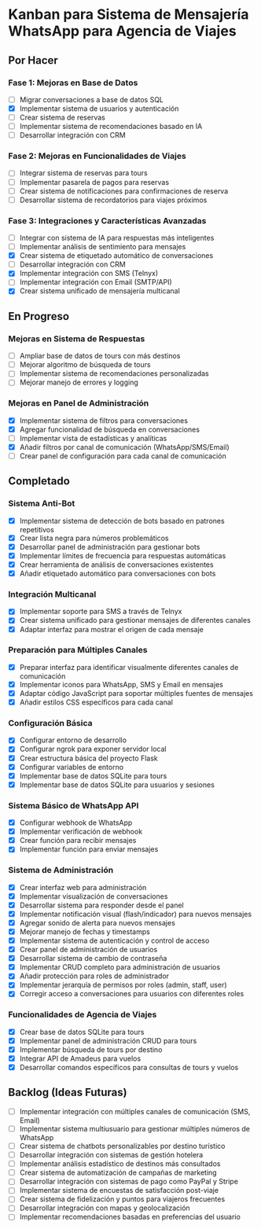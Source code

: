 # Kanban para Sistema de Mensajería WhatsApp para Agencia de Viajes

## Por Hacer

### Fase 1: Mejoras en Base de Datos
- [ ] Migrar conversaciones a base de datos SQL
- [x] Implementar sistema de usuarios y autenticación
- [ ] Crear sistema de reservas
- [ ] Implementar sistema de recomendaciones basado en IA
- [ ] Desarrollar integración con CRM

### Fase 2: Mejoras en Funcionalidades de Viajes
- [ ] Integrar sistema de reservas para tours
- [ ] Implementar pasarela de pagos para reservas
- [ ] Crear sistema de notificaciones para confirmaciones de reserva
- [ ] Desarrollar sistema de recordatorios para viajes próximos

### Fase 3: Integraciones y Características Avanzadas
- [ ] Integrar con sistema de IA para respuestas más inteligentes
- [ ] Implementar análisis de sentimiento para mensajes
- [x] Crear sistema de etiquetado automático de conversaciones
- [ ] Desarrollar integración con CRM
- [x] Implementar integración con SMS (Telnyx)
- [ ] Implementar integración con Email (SMTP/API)
- [x] Crear sistema unificado de mensajería multicanal

## En Progreso

### Mejoras en Sistema de Respuestas
- [ ] Ampliar base de datos de tours con más destinos
- [ ] Mejorar algoritmo de búsqueda de tours
- [ ] Implementar sistema de recomendaciones personalizadas
- [ ] Mejorar manejo de errores y logging

### Mejoras en Panel de Administración
- [x] Implementar sistema de filtros para conversaciones
- [x] Agregar funcionalidad de búsqueda en conversaciones
- [ ] Implementar vista de estadísticas y analíticas
- [x] Añadir filtros por canal de comunicación (WhatsApp/SMS/Email)
- [ ] Crear panel de configuración para cada canal de comunicación

## Completado

### Sistema Anti-Bot
- [x] Implementar sistema de detección de bots basado en patrones repetitivos
- [x] Crear lista negra para números problemáticos
- [x] Desarrollar panel de administración para gestionar bots
- [x] Implementar límites de frecuencia para respuestas automáticas
- [x] Crear herramienta de análisis de conversaciones existentes
- [x] Añadir etiquetado automático para conversaciones con bots

### Integración Multicanal
- [x] Implementar soporte para SMS a través de Telnyx
- [x] Crear sistema unificado para gestionar mensajes de diferentes canales
- [x] Adaptar interfaz para mostrar el origen de cada mensaje

### Preparación para Múltiples Canales
- [x] Preparar interfaz para identificar visualmente diferentes canales de comunicación
- [x] Implementar iconos para WhatsApp, SMS y Email en mensajes
- [x] Adaptar código JavaScript para soportar múltiples fuentes de mensajes
- [x] Añadir estilos CSS específicos para cada canal

### Configuración Básica
- [x] Configurar entorno de desarrollo
- [x] Configurar ngrok para exponer servidor local
- [x] Crear estructura básica del proyecto Flask
- [x] Configurar variables de entorno
- [x] Implementar base de datos SQLite para tours
- [x] Implementar base de datos SQLite para usuarios y sesiones

### Sistema Básico de WhatsApp API
- [x] Configurar webhook de WhatsApp
- [x] Implementar verificación de webhook
- [x] Crear función para recibir mensajes
- [x] Implementar función para enviar mensajes

### Sistema de Administración
- [x] Crear interfaz web para administración
- [x] Implementar visualización de conversaciones
- [x] Desarrollar sistema para responder desde el panel
- [x] Implementar notificación visual (flash/indicador) para nuevos mensajes
- [x] Agregar sonido de alerta para nuevos mensajes
- [x] Mejorar manejo de fechas y timestamps
- [x] Implementar sistema de autenticación y control de acceso
- [x] Crear panel de administración de usuarios
- [x] Desarrollar sistema de cambio de contraseña
- [x] Implementar CRUD completo para administración de usuarios
- [x] Añadir protección para roles de administrador
- [x] Implementar jerarquía de permisos por roles (admin, staff, user)
- [x] Corregir acceso a conversaciones para usuarios con diferentes roles

### Funcionalidades de Agencia de Viajes
- [x] Crear base de datos SQLite para tours
- [x] Implementar panel de administración CRUD para tours
- [x] Implementar búsqueda de tours por destino
- [x] Integrar API de Amadeus para vuelos
- [x] Desarrollar comandos específicos para consultas de tours y vuelos

## Backlog (Ideas Futuras)

- [ ] Implementar integración con múltiples canales de comunicación (SMS, Email)
- [ ] Implementar sistema multiusuario para gestionar múltiples números de WhatsApp
- [ ] Crear sistema de chatbots personalizables por destino turístico
- [ ] Desarrollar integración con sistemas de gestión hotelera
- [ ] Implementar análisis estadístico de destinos más consultados
- [ ] Crear sistema de automatización de campañas de marketing
- [ ] Desarrollar integración con sistemas de pago como PayPal y Stripe
- [ ] Implementar sistema de encuestas de satisfacción post-viaje
- [ ] Crear sistema de fidelización y puntos para viajeros frecuentes
- [ ] Desarrollar integración con mapas y geolocalización
- [ ] Implementar recomendaciones basadas en preferencias del usuario
